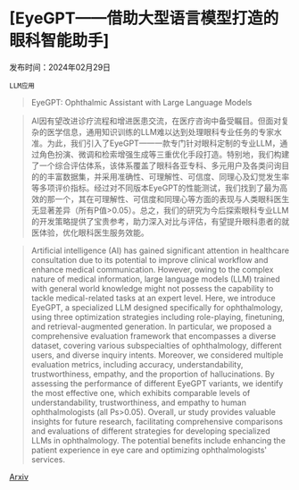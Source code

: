 # [EyeGPT——借助大型语言模型打造的眼科智能助手]

发布时间：2024年02月29日

`LLM应用`

> EyeGPT: Ophthalmic Assistant with Large Language Models

> AI因有望改进诊疗流程和增进医患交流，在医疗咨询中备受瞩目。但面对复杂的医学信息，通用知识训练的LLM难以达到处理眼科专业任务的专家水准。为此，我们引入了EyeGPT——一款专门针对眼科定制的专业LLM，通过角色扮演、微调和检索增强生成等三重优化手段打造。特别地，我们构建了一个综合评估体系，该体系覆盖了眼科各亚专科、多元用户及各类问询目的的丰富数据集，并采用准确性、可理解性、可信度、同理心及幻觉发生率等多项评价指标。经过对不同版本EyeGPT的性能测试，我们找到了最为高效的那一个，其在可理解性、可信度和同理心等方面的表现与人类眼科医生无显著差异（所有P值>0.05）。总之，我们的研究为今后探索眼科专业LLM的开发策略提供了宝贵参考，助力深入对比与评估，有望提升眼科患者的就医体验，优化眼科医生服务效能。

> Artificial intelligence (AI) has gained significant attention in healthcare consultation due to its potential to improve clinical workflow and enhance medical communication. However, owing to the complex nature of medical information, large language models (LLM) trained with general world knowledge might not possess the capability to tackle medical-related tasks at an expert level. Here, we introduce EyeGPT, a specialized LLM designed specifically for ophthalmology, using three optimization strategies including role-playing, finetuning, and retrieval-augmented generation. In particular, we proposed a comprehensive evaluation framework that encompasses a diverse dataset, covering various subspecialties of ophthalmology, different users, and diverse inquiry intents. Moreover, we considered multiple evaluation metrics, including accuracy, understandability, trustworthiness, empathy, and the proportion of hallucinations. By assessing the performance of different EyeGPT variants, we identify the most effective one, which exhibits comparable levels of understandability, trustworthiness, and empathy to human ophthalmologists (all Ps>0.05). Overall, ur study provides valuable insights for future research, facilitating comprehensive comparisons and evaluations of different strategies for developing specialized LLMs in ophthalmology. The potential benefits include enhancing the patient experience in eye care and optimizing ophthalmologists' services.

[Arxiv](https://arxiv.org/abs/2403.00840)
